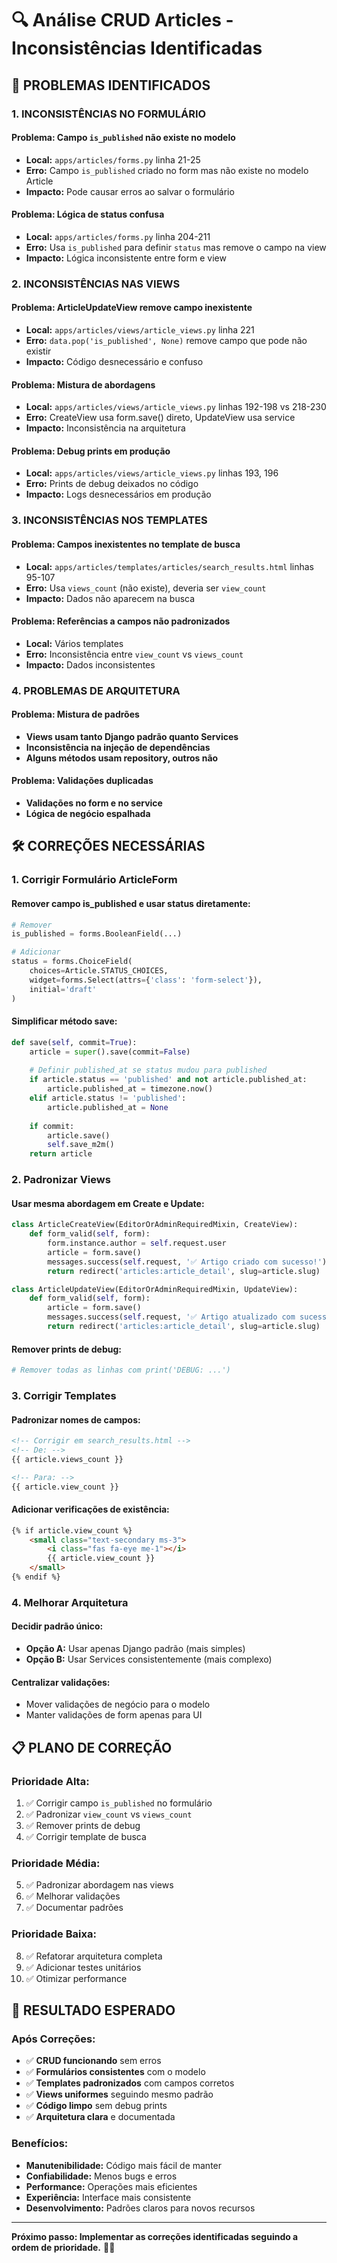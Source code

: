 # 🔍 Análise CRUD Articles - Inconsistências Identificadas

## 🚨 **PROBLEMAS IDENTIFICADOS**

### **1. INCONSISTÊNCIAS NO FORMULÁRIO**

#### **Problema: Campo `is_published` não existe no modelo**
- **Local:** `apps/articles/forms.py` linha 21-25
- **Erro:** Campo `is_published` criado no form mas não existe no modelo Article
- **Impacto:** Pode causar erros ao salvar o formulário

#### **Problema: Lógica de status confusa**
- **Local:** `apps/articles/forms.py` linha 204-211
- **Erro:** Usa `is_published` para definir `status` mas remove o campo na view
- **Impacto:** Lógica inconsistente entre form e view

### **2. INCONSISTÊNCIAS NAS VIEWS**

#### **Problema: ArticleUpdateView remove campo inexistente**
- **Local:** `apps/articles/views/article_views.py` linha 221
- **Erro:** `data.pop('is_published', None)` remove campo que pode não existir
- **Impacto:** Código desnecessário e confuso

#### **Problema: Mistura de abordagens**
- **Local:** `apps/articles/views/article_views.py` linhas 192-198 vs 218-230
- **Erro:** CreateView usa form.save() direto, UpdateView usa service
- **Impacto:** Inconsistência na arquitetura

#### **Problema: Debug prints em produção**
- **Local:** `apps/articles/views/article_views.py` linhas 193, 196
- **Erro:** Prints de debug deixados no código
- **Impacto:** Logs desnecessários em produção

### **3. INCONSISTÊNCIAS NOS TEMPLATES**

#### **Problema: Campos inexistentes no template de busca**
- **Local:** `apps/articles/templates/articles/search_results.html` linhas 95-107
- **Erro:** Usa `views_count` (não existe), deveria ser `view_count`
- **Impacto:** Dados não aparecem na busca

#### **Problema: Referências a campos não padronizados**
- **Local:** Vários templates
- **Erro:** Inconsistência entre `view_count` vs `views_count`
- **Impacto:** Dados inconsistentes

### **4. PROBLEMAS DE ARQUITETURA**

#### **Problema: Mistura de padrões**
- **Views usam tanto Django padrão quanto Services**
- **Inconsistência na injeção de dependências**
- **Alguns métodos usam repository, outros não**

#### **Problema: Validações duplicadas**
- **Validações no form e no service**
- **Lógica de negócio espalhada**

## 🛠️ **CORREÇÕES NECESSÁRIAS**

### **1. Corrigir Formulário ArticleForm**

#### **Remover campo is_published e usar status diretamente:**
```python
# Remover
is_published = forms.BooleanField(...)

# Adicionar
status = forms.ChoiceField(
    choices=Article.STATUS_CHOICES,
    widget=forms.Select(attrs={'class': 'form-select'}),
    initial='draft'
)
```

#### **Simplificar método save:**
```python
def save(self, commit=True):
    article = super().save(commit=False)
    
    # Definir published_at se status mudou para published
    if article.status == 'published' and not article.published_at:
        article.published_at = timezone.now()
    elif article.status != 'published':
        article.published_at = None
    
    if commit:
        article.save()
        self.save_m2m()
    return article
```

### **2. Padronizar Views**

#### **Usar mesma abordagem em Create e Update:**
```python
class ArticleCreateView(EditorOrAdminRequiredMixin, CreateView):
    def form_valid(self, form):
        form.instance.author = self.request.user
        article = form.save()
        messages.success(self.request, '✅ Artigo criado com sucesso!')
        return redirect('articles:article_detail', slug=article.slug)

class ArticleUpdateView(EditorOrAdminRequiredMixin, UpdateView):
    def form_valid(self, form):
        article = form.save()
        messages.success(self.request, '✅ Artigo atualizado com sucesso!')
        return redirect('articles:article_detail', slug=article.slug)
```

#### **Remover prints de debug:**
```python
# Remover todas as linhas com print('DEBUG: ...')
```

### **3. Corrigir Templates**

#### **Padronizar nomes de campos:**
```html
<!-- Corrigir em search_results.html -->
<!-- De: -->
{{ article.views_count }}

<!-- Para: -->
{{ article.view_count }}
```

#### **Adicionar verificações de existência:**
```html
{% if article.view_count %}
    <small class="text-secondary ms-3">
        <i class="fas fa-eye me-1"></i>
        {{ article.view_count }}
    </small>
{% endif %}
```

### **4. Melhorar Arquitetura**

#### **Decidir padrão único:**
- **Opção A:** Usar apenas Django padrão (mais simples)
- **Opção B:** Usar Services consistentemente (mais complexo)

#### **Centralizar validações:**
- Mover validações de negócio para o modelo
- Manter validações de form apenas para UI

## 📋 **PLANO DE CORREÇÃO**

### **Prioridade Alta:**
1. ✅ Corrigir campo `is_published` no formulário
2. ✅ Padronizar `view_count` vs `views_count`
3. ✅ Remover prints de debug
4. ✅ Corrigir template de busca

### **Prioridade Média:**
5. ✅ Padronizar abordagem nas views
6. ✅ Melhorar validações
7. ✅ Documentar padrões

### **Prioridade Baixa:**
8. ✅ Refatorar arquitetura completa
9. ✅ Adicionar testes unitários
10. ✅ Otimizar performance

## 🎯 **RESULTADO ESPERADO**

### **Após Correções:**
- ✅ **CRUD funcionando** sem erros
- ✅ **Formulários consistentes** com o modelo
- ✅ **Templates padronizados** com campos corretos
- ✅ **Views uniformes** seguindo mesmo padrão
- ✅ **Código limpo** sem debug prints
- ✅ **Arquitetura clara** e documentada

### **Benefícios:**
- **Manutenibilidade:** Código mais fácil de manter
- **Confiabilidade:** Menos bugs e erros
- **Performance:** Operações mais eficientes
- **Experiência:** Interface mais consistente
- **Desenvolvimento:** Padrões claros para novos recursos

---

**Próximo passo: Implementar as correções identificadas seguindo a ordem de prioridade.** 🔧✨
